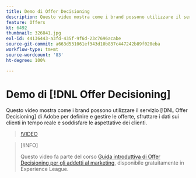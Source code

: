 ```yaml
---
title: Demo di Offer Decisioning
description: Questo video mostra come i brand possono utilizzare il servizio Offer Decisioning di Adobe per definire e gestire le offerte, sfruttare i dati sui clienti in tempo reale e soddisfare le aspettative dei clienti.
feature: Offers
kt: 6492
thumbnail: 326841.jpg
exl-id: 44136443-a3fd-435f-9f6d-23c7696acabe
source-git-commit: a663d531061ef343d10b837c447242b89f020eba
workflow-type: tm+mt
source-wordcount: '83'
ht-degree: 100%

---
```


# Demo di [!DNL Offer Decisioning]

Questo video mostra come i brand possono utilizzare il servizio [!DNL Offer Decisioning] di Adobe per definire e gestire le offerte, sfruttare i dati sui clienti in tempo reale e soddisfare le aspettative dei clienti.

>[!VIDEO](https://video.tv.adobe.com/v/326841?quality=12&learn=on)

>[!INFO]
>
> Questo video fa parte del corso [Guida introduttiva di Offer Decisioning per gli addetti al marketing](https://experienceleague.adobe.com/?recommended=ExperiencePlatform-U-1-2020.1.offerdecisioning), disponibile gratuitamente in Experience League.
